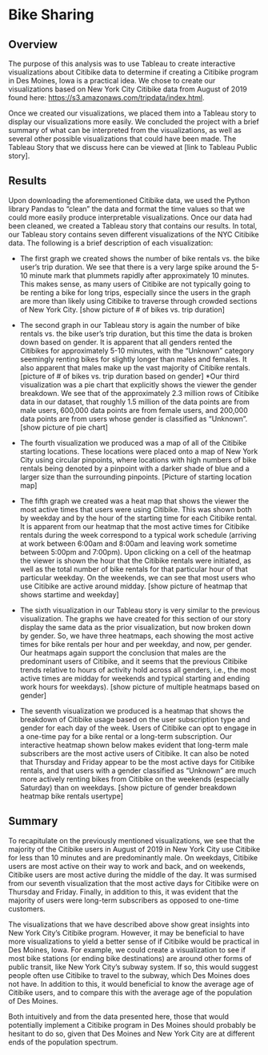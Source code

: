 # Bike Sharing

## Overview
The purpose of this analysis was to use Tableau to create interactive visualizations about Citibike data to determine if creating a Citibike program in Des Moines, Iowa is a practical idea.  We chose to create our visualizations based on New York City Citibike data from August of 2019 found here: https://s3.amazonaws.com/tripdata/index.html.

Once we created our visualizations, we placed them into a Tableau story to display our visualizations more easily. We concluded the project with a brief summary of what can be interpreted from the visualizations, as well as several other possible visualizations that could have been made.  The Tableau Story that we discuss here can be viewed at [link to Tableau Public story].

## Results
Upon downloading the aforementioned Citibike data, we used the Python library Pandas to “clean” the data and format the time values so that we could more easily produce interpretable visualizations.  Once our data had been cleaned, we created a Tableau story that contains our results.  In total, our Tableau story contains seven different visualizations of the NYC Citibike data.  The following is a brief description of each visualization: 
* The first graph we created shows the number of bike rentals vs. the bike user’s trip duration.  We see that there is a very large spike around the 5-10 minute mark that plummets rapidly after approximately 10 minutes.  This makes sense, as many users of Citibike are not typically going to be renting a bike for long trips, especially since the users in the graph are more than likely using Citibike to traverse through crowded sections of New York City. [show picture of # of bikes vs. trip duration]

* The second graph in our Tableau story is again the number of bike rentals vs. the bike user’s trip duration, but this time the data is broken down based on gender.  It is apparent that all genders rented the Citibikes for approximately 5-10 minutes, with the “Unknown” category seemingly renting bikes for slightly longer than males and females.  It also apparent that males make up the vast majority of Citibike rentals.  [picture of # of bikes vs. trip duration based on gender]
*Our third visualization was a pie chart that explicitly shows the viewer the gender breakdown.  We see that of the approximately 2.3 million rows of Citibike data in our dataset, that roughly 1.5 million of the data points are from male users, 600,000 data points are from female users, and 200,000 data points are from users whose gender is classified as “Unknown”.  [show picture of pie chart]

* The fourth visualization we produced was a map of all of the Citibike starting locations.  These locations were placed onto a map of New York City using circular pinpoints, where locations with high numbers of bike rentals being denoted by a pinpoint with a darker shade of blue and a larger size than the surrounding pinpoints. [Picture of starting location map]

* The fifth graph we created was a heat map that shows the viewer the most active times that users were using Citibike.  This was shown both by weekday and by the hour of the starting time for each Citibike rental.  It is apparent from our heatmap that the most active times for Citibike rentals during the week correspond to a typical work schedule (arriving at work between 6:00am and 8:00am and leaving work sometime between 5:00pm and 7:00pm).  Upon clicking on a cell of the heatmap the viewer is shown the hour that the Citibike rentals were initiated, as well as the total number of bike rentals for that particular hour of that particular weekday.  On the weekends, we can see that most users who use Citibike are active around midday.  [show picture of heatmap that shows startime and weekday] 

* The sixth visualization in our Tableau story is very similar to the previous visualization.  The graphs we have created for this section of our story display the same data as the prior visualization, but now broken down by gender.  So, we have three heatmaps, each showing the most active times for bike rentals per hour and per weekday, and now, per gender.  Our heatmaps again support the conclusion that males are the predominant users of Citibike, and it seems that the previous Citibike trends relative to hours of activity hold across all genders, i.e., the most active times are midday for weekends and typical starting and ending work hours for weekdays). [show picture of multiple heatmaps based on gender]

* The seventh visualization we produced is a heatmap that shows the breakdown of Citibike usage based on the user subscription type and gender for each day of the week.  Users of Citibike can opt to engage in a one-time pay for a bike rental or a long-term subscription.  Our interactive heatmap shown below makes evident that long-term male subscribers are the most active users of Citibike.  It can also be noted that Thursday and Friday appear to be the most active days for Citibike rentals, and that users with a gender classified as “Unknown” are much more actively renting bikes from Citibike on the weekends (especially Saturday) than on weekdays. [show picture of gender breakdown heatmap bike rentals usertype]

## Summary
To recapitulate on the previously mentioned visualizations, we see that the majority of the Citibike users in August of 2019 in New York City use Citibike for less than 10 minutes and are predominantly male.  On weekdays, Citibike users are most active on their way to work and back, and on weekends, Citibike users are most active during the middle of the day.  It was surmised from our seventh visualization that the most active days for Citibike were on Thursday and Friday.  Finally, in addition to this, it was evident that the majority of users were long-term subscribers as opposed to one-time customers.

The visualizations that we have described above show great insights into New York City’s Citibike program.  However, it may be beneficial to have more visualizations to yield a better sense of if Citibike would be practical in Des Moines, Iowa.  For example, we could create a visualization to see if most bike stations (or ending bike destinations) are around other forms of public transit, like New York City’s subway system.  If so, this would suggest people often use Citibike to travel to the subway, which Des Moines does not have.  In addition to this, it would beneficial to know the average age of Citibike users, and to compare this with the average age of the population of Des Moines.  

Both intuitively and from the data presented here, those that would potentially implement a Citibike program in Des Moines should probably be hesitant to do so, given that  Des Moines and New York City are at different ends of the population spectrum.
